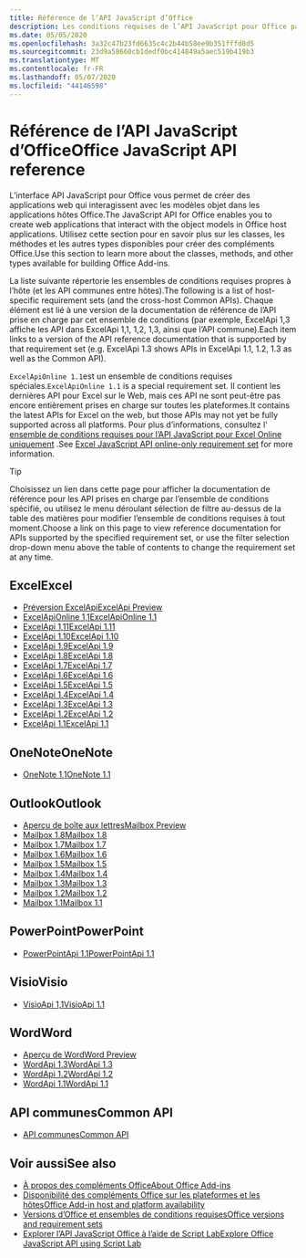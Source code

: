 ```yaml
---
title: Référence de l’API JavaScript d’Office
description: Les conditions requises de l’API JavaScript pour Office par hôte.
ms.date: 05/05/2020
ms.openlocfilehash: 3a32c47b23fd6635c4c2b44b58ee9b351fffd8d5
ms.sourcegitcommit: 23d9a58660cb1dedf0bc414849a5aec519b419b3
ms.translationtype: MT
ms.contentlocale: fr-FR
ms.lasthandoff: 05/07/2020
ms.locfileid: "44146598"
---
```

# <a name="office-javascript-api-reference"></a><span data-ttu-id="05f4b-103">Référence de l’API JavaScript d’Office</span><span class="sxs-lookup"><span data-stu-id="05f4b-103">Office JavaScript API reference</span></span>

<span data-ttu-id="05f4b-104">L’interface API JavaScript pour Office vous permet de créer des applications web qui interagissent avec les modèles objet dans les applications hôtes Office.</span><span class="sxs-lookup"><span data-stu-id="05f4b-104">The JavaScript API for Office enables you to create web applications that interact with the object models in Office host applications.</span></span> <span data-ttu-id="05f4b-105">Utilisez cette section pour en savoir plus sur les classes, les méthodes et les autres types disponibles pour créer des compléments Office.</span><span class="sxs-lookup"><span data-stu-id="05f4b-105">Use this section to learn more about the classes, methods, and other types available for building Office Add-ins.</span></span>

<span data-ttu-id="05f4b-106">La liste suivante répertorie les ensembles de conditions requises propres à l’hôte (et les API communes entre hôtes).</span><span class="sxs-lookup"><span data-stu-id="05f4b-106">The following is a list of host-specific requirement sets (and the cross-host Common APIs).</span></span> <span data-ttu-id="05f4b-107">Chaque élément est lié à une version de la documentation de référence de l’API prise en charge par cet ensemble de conditions (par exemple, ExcelApi 1,3 affiche les API dans ExcelApi 1,1, 1,2, 1,3, ainsi que l’API commune).</span><span class="sxs-lookup"><span data-stu-id="05f4b-107">Each item links to a version of the API reference documentation that is supported by that requirement set (e.g. ExcelApi 1.3 shows APIs in ExcelApi 1.1, 1.2, 1.3 as well as the Common API).</span></span>

<span data-ttu-id="05f4b-108">`ExcelApiOnline 1.1`est un ensemble de conditions requises spéciales.</span><span class="sxs-lookup"><span data-stu-id="05f4b-108">`ExcelApiOnline 1.1` is a special requirement set.</span></span> <span data-ttu-id="05f4b-109">Il contient les dernières API pour Excel sur le Web, mais ces API ne sont peut-être pas encore entièrement prises en charge sur toutes les plateformes.</span><span class="sxs-lookup"><span data-stu-id="05f4b-109">It contains the latest APIs for Excel on the web, but those APIs may not yet be fully supported across all platforms.</span></span> <span data-ttu-id="05f4b-110">Pour plus d’informations, consultez l' [ensemble de conditions requises pour l’API JavaScript pour Excel Online uniquement](/office/dev/add-ins/reference/requirement-sets/excel-api-online-requirement-set) .</span><span class="sxs-lookup"><span data-stu-id="05f4b-110">See [Excel JavaScript API online-only requirement set](/office/dev/add-ins/reference/requirement-sets/excel-api-online-requirement-set) for more information.</span></span>

> [!TIP]
> <span data-ttu-id="05f4b-111">Choisissez un lien dans cette page pour afficher la documentation de référence pour les API prises en charge par l’ensemble de conditions spécifié, ou utilisez le menu déroulant sélection de filtre au-dessus de la table des matières pour modifier l’ensemble de conditions requises à tout moment.</span><span class="sxs-lookup"><span data-stu-id="05f4b-111">Choose a link on this page to view reference documentation for APIs supported by the specified requirement set, or use the filter selection drop-down menu above the table of contents to change the requirement set at any time.</span></span>

## <a name="excel"></a><span data-ttu-id="05f4b-112">Excel</span><span class="sxs-lookup"><span data-stu-id="05f4b-112">Excel</span></span>

- [<span data-ttu-id="05f4b-113">Préversion ExcelApi</span><span class="sxs-lookup"><span data-stu-id="05f4b-113">ExcelApi Preview</span></span>](/javascript/api/excel?view=excel-js-preview)
- [<span data-ttu-id="05f4b-114">ExcelApiOnline 1,1</span><span class="sxs-lookup"><span data-stu-id="05f4b-114">ExcelApiOnline 1.1</span></span>](/javascript/api/excel?view=excel-js-online)
- [<span data-ttu-id="05f4b-115">ExcelApi 1,11</span><span class="sxs-lookup"><span data-stu-id="05f4b-115">ExcelApi 1.11</span></span>](/javascript/api/excel?view=excel-js-1.11)
- [<span data-ttu-id="05f4b-116">ExcelApi 1.10</span><span class="sxs-lookup"><span data-stu-id="05f4b-116">ExcelApi 1.10</span></span>](/javascript/api/excel?view=excel-js-1.10)
- [<span data-ttu-id="05f4b-117">ExcelApi 1.9</span><span class="sxs-lookup"><span data-stu-id="05f4b-117">ExcelApi 1.9</span></span>](/javascript/api/excel?view=excel-js-1.9)
- [<span data-ttu-id="05f4b-118">ExcelApi 1.8</span><span class="sxs-lookup"><span data-stu-id="05f4b-118">ExcelApi 1.8</span></span>](/javascript/api/excel?view=excel-js-1.8)
- [<span data-ttu-id="05f4b-119">ExcelApi 1.7</span><span class="sxs-lookup"><span data-stu-id="05f4b-119">ExcelApi 1.7</span></span>](/javascript/api/excel?view=excel-js-1.7)
- [<span data-ttu-id="05f4b-120">ExcelApi 1.6</span><span class="sxs-lookup"><span data-stu-id="05f4b-120">ExcelApi 1.6</span></span>](/javascript/api/excel?view=excel-js-1.6)
- [<span data-ttu-id="05f4b-121">ExcelApi 1.5</span><span class="sxs-lookup"><span data-stu-id="05f4b-121">ExcelApi 1.5</span></span>](/javascript/api/excel?view=excel-js-1.5)
- [<span data-ttu-id="05f4b-122">ExcelApi 1.4</span><span class="sxs-lookup"><span data-stu-id="05f4b-122">ExcelApi 1.4</span></span>](/javascript/api/excel?view=excel-js-1.4)
- [<span data-ttu-id="05f4b-123">ExcelApi 1.3</span><span class="sxs-lookup"><span data-stu-id="05f4b-123">ExcelApi 1.3</span></span>](/javascript/api/excel?view=excel-js-1.3)
- [<span data-ttu-id="05f4b-124">ExcelApi 1.2</span><span class="sxs-lookup"><span data-stu-id="05f4b-124">ExcelApi 1.2</span></span>](/javascript/api/excel?view=excel-js-1.2)
- [<span data-ttu-id="05f4b-125">ExcelApi 1.1</span><span class="sxs-lookup"><span data-stu-id="05f4b-125">ExcelApi 1.1</span></span>](/javascript/api/excel?view=excel-js-1.1)

## <a name="onenote"></a><span data-ttu-id="05f4b-126">OneNote</span><span class="sxs-lookup"><span data-stu-id="05f4b-126">OneNote</span></span>

- [<span data-ttu-id="05f4b-127">OneNote 1,1</span><span class="sxs-lookup"><span data-stu-id="05f4b-127">OneNote 1.1</span></span>](/javascript/api/onenote?view=onenote-js-1.1)

## <a name="outlook"></a><span data-ttu-id="05f4b-128">Outlook</span><span class="sxs-lookup"><span data-stu-id="05f4b-128">Outlook</span></span>

- [<span data-ttu-id="05f4b-129">Aperçu de boîte aux lettres</span><span class="sxs-lookup"><span data-stu-id="05f4b-129">Mailbox Preview</span></span>](/javascript/api/outlook?view=outlook-js-preview)
- [<span data-ttu-id="05f4b-130">Mailbox 1.8</span><span class="sxs-lookup"><span data-stu-id="05f4b-130">Mailbox 1.8</span></span>](/javascript/api/outlook?view=outlook-js-1.8)
- [<span data-ttu-id="05f4b-131">Mailbox 1.7</span><span class="sxs-lookup"><span data-stu-id="05f4b-131">Mailbox 1.7</span></span>](/javascript/api/outlook?view=outlook-js-1.7)
- [<span data-ttu-id="05f4b-132">Mailbox 1.6</span><span class="sxs-lookup"><span data-stu-id="05f4b-132">Mailbox 1.6</span></span>](/javascript/api/outlook?view=outlook-js-1.6)
- [<span data-ttu-id="05f4b-133">Mailbox 1.5</span><span class="sxs-lookup"><span data-stu-id="05f4b-133">Mailbox 1.5</span></span>](/javascript/api/outlook?view=outlook-js-1.5)
- [<span data-ttu-id="05f4b-134">Mailbox 1.4</span><span class="sxs-lookup"><span data-stu-id="05f4b-134">Mailbox 1.4</span></span>](/javascript/api/outlook?view=outlook-js-1.4)
- [<span data-ttu-id="05f4b-135">Mailbox 1.3</span><span class="sxs-lookup"><span data-stu-id="05f4b-135">Mailbox 1.3</span></span>](/javascript/api/outlook?view=outlook-js-1.3)
- [<span data-ttu-id="05f4b-136">Mailbox 1.2</span><span class="sxs-lookup"><span data-stu-id="05f4b-136">Mailbox 1.2</span></span>](/javascript/api/outlook?view=outlook-js-1.2)
- [<span data-ttu-id="05f4b-137">Mailbox 1.1</span><span class="sxs-lookup"><span data-stu-id="05f4b-137">Mailbox 1.1</span></span>](/javascript/api/outlook?view=outlook-js-1.1)

## <a name="powerpoint"></a><span data-ttu-id="05f4b-138">PowerPoint</span><span class="sxs-lookup"><span data-stu-id="05f4b-138">PowerPoint</span></span>

- [<span data-ttu-id="05f4b-139">PowerPointApi 1.1</span><span class="sxs-lookup"><span data-stu-id="05f4b-139">PowerPointApi 1.1</span></span>](/javascript/api/powerpoint?view=powerpoint-js-1.1)

## <a name="visio"></a><span data-ttu-id="05f4b-140">Visio</span><span class="sxs-lookup"><span data-stu-id="05f4b-140">Visio</span></span>

- [<span data-ttu-id="05f4b-141">VisioApi 1,1</span><span class="sxs-lookup"><span data-stu-id="05f4b-141">VisioApi 1.1</span></span>](/javascript/api/visio?view=visio-js-1.1)

## <a name="word"></a><span data-ttu-id="05f4b-142">Word</span><span class="sxs-lookup"><span data-stu-id="05f4b-142">Word</span></span>

- [<span data-ttu-id="05f4b-143">Aperçu de Word</span><span class="sxs-lookup"><span data-stu-id="05f4b-143">Word Preview</span></span>](/javascript/api/word?view=word-js-preview)
- [<span data-ttu-id="05f4b-144">WordApi 1.3</span><span class="sxs-lookup"><span data-stu-id="05f4b-144">WordApi 1.3</span></span>](/javascript/api/word?view=word-js-1.3)
- [<span data-ttu-id="05f4b-145">WordApi 1.2</span><span class="sxs-lookup"><span data-stu-id="05f4b-145">WordApi 1.2</span></span>](/javascript/api/word?view=word-js-1.2)
- [<span data-ttu-id="05f4b-146">WordApi 1.1</span><span class="sxs-lookup"><span data-stu-id="05f4b-146">WordApi 1.1</span></span>](/javascript/api/word?view=word-js-1.1)

## <a name="common-api"></a><span data-ttu-id="05f4b-147">API communes</span><span class="sxs-lookup"><span data-stu-id="05f4b-147">Common API</span></span>

- [<span data-ttu-id="05f4b-148">API communes</span><span class="sxs-lookup"><span data-stu-id="05f4b-148">Common API</span></span>](/javascript/api/office?view=common-js)

## <a name="see-also"></a><span data-ttu-id="05f4b-149">Voir aussi</span><span class="sxs-lookup"><span data-stu-id="05f4b-149">See also</span></span>

- [<span data-ttu-id="05f4b-150">À propos des compléments Office</span><span class="sxs-lookup"><span data-stu-id="05f4b-150">About Office Add-ins</span></span>](/office/dev/add-ins/overview)
- [<span data-ttu-id="05f4b-151">Disponibilité des compléments Office sur les plateformes et les hôtes</span><span class="sxs-lookup"><span data-stu-id="05f4b-151">Office Add-in host and platform availability</span></span>](/office/dev/add-ins/overview/office-add-in-availability)
- [<span data-ttu-id="05f4b-152">Versions d’Office et ensembles de conditions requises</span><span class="sxs-lookup"><span data-stu-id="05f4b-152">Office versions and requirement sets</span></span>](/office/dev/add-ins/develop/office-versions-and-requirement-sets)
- [<span data-ttu-id="05f4b-153">Explorer l’API JavaScript Office à l’aide de Script Lab</span><span class="sxs-lookup"><span data-stu-id="05f4b-153">Explore Office JavaScript API using Script Lab</span></span>](/office/dev/add-ins/overview/explore-with-script-lab)
